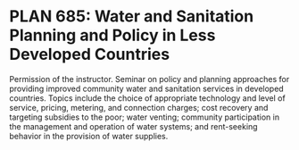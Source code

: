 # PLAN 685: Water and Sanitation Planning and Policy in Less Developed Countries

Permission of the instructor. Seminar on policy and planning approaches for providing improved community water and sanitation services in developed countries. Topics include the choice of appropriate technology and level of service, pricing, metering, and connection charges; cost recovery and targeting subsidies to the poor; water venting; community participation in the management and operation of water systems; and rent-seeking behavior in the provision of water supplies.